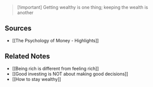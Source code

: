 > [!important] Getting wealthy is one thing; keeping the wealth is another

## Sources
- [[The Psychology of Money - Highlights]]

## Related Notes
- [[Being rich is different from feeling rich]]
- [[Good investing is NOT about making good decisions]]
- [[How to stay wealthy]]